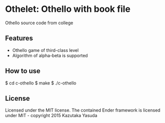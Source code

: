 # Othelet: Othello with book file #

Othello source code from college

## Features ##

* Othello game of third-class level
* Algorithm of alpha-beta is supported

## How to use ##

$ cd c-othello
$ make
$ ./c-othello

## License ##

Licensed under the MIT license. The contained Ender framework is licensed under MIT - copyright 2015 Kazutaka Yasuda
